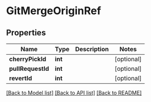 # GitMergeOriginRef

## Properties
Name | Type | Description | Notes
------------ | ------------- | ------------- | -------------
**cherryPickId** | **int** |  | [optional] 
**pullRequestId** | **int** |  | [optional] 
**revertId** | **int** |  | [optional] 

[[Back to Model list]](../README.md#documentation-for-models) [[Back to API list]](../README.md#documentation-for-api-endpoints) [[Back to README]](../README.md)



